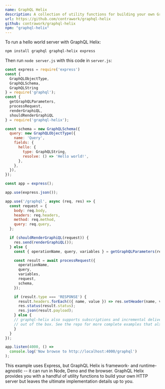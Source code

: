 ```yaml
---
name: GraphQL Helix
description: A collection of utility functions for building your own GraphQL HTTP server.  You can check out [Building a GraphQL server with GraphQL Helix](https://dev.to/danielrearden/building-a-graphql-server-with-graphql-helix-2k44) on DEV for a detailed tutorial on getting started.
url: https://github.com/contrawork/graphql-helix
github: contrawork/graphql-helix
npm: "graphql-helix"
---
```


To run a hello world server with GraphQL Helix:

```bash
npm install graphql graphql-helix express
```

Then run `node server.js` with this code in `server.js`:

```js
const express = require('express')
const {
  GraphQLObjectType,
  GraphQLSchema,
  GraphQLString
} = require('graphql');
const {
  getGraphQLParameters,
  processRequest,
  renderGraphiQL,
  shouldRenderGraphiQL
} = require('graphql-helix');

const schema = new GraphQLSchema({
  query: new GraphQLObjectType({
    name: 'Query',
    fields: {
      hello: {
        type: GraphQLString,
        resolve: () => 'Hello world!',
      },
    },
  }),
});

const app = express();

app.use(express.json());

app.use('/graphql', async (req, res) => {
  const request = {
    body: req.body,
    headers: req.headers,
    method: req.method,
    query: req.query,
  };

  if (shouldRenderGraphiQL(request)) {
    res.send(renderGraphiQL());
  } else {
    const { operationName, query, variables } = getGraphQLParameters(request);

    const result = await processRequest({
      operationName,
      query,
      variables,
      request,
      schema,
    });

    if (result.type === 'RESPONSE') {
      result.headers.forEach(({ name, value }) => res.setHeader(name, value));
      res.status(result.status);
      res.json(result.payload);
    } else {
    // graphql-helix also supports subscriptions and incremental delivery (i.e. @defer and @stream directives)
    // out of the box. See the repo for more complete examples that also implement those features.
    }
  }
});

app.listen(4000, () =>
  console.log('Now browse to http://localhost:4000/graphql')
);
```

This example uses Express, but GraphQL Helix is framework- and runtime-agnostic -- it can run in Node, Deno and the browser. GraphQL Helix provides you with a handful of utility functions to build your own HTTP server but leaves the ultimate implementation details up to you.
